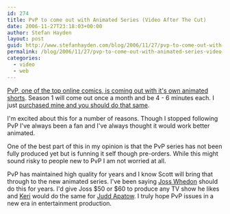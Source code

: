 ```yaml
---
id: 274
title: PvP to come out with Animated Series (Video After The Cut)
date: 2006-11-27T23:18:03+00:00
author: Stefan Hayden
layout: post
guid: http://www.stefanhayden.com/blog/2006/11/27/pvp-to-come-out-with-animated-series-video-after-the-cut/
permalink: /blog/2006/11/27/pvp-to-come-out-with-animated-series-video-after-the-cut/
categories:
  - video
  - web
---
```

<p><a href="http://secure.blindferret.com/PvP/">PvP, one of the top online comics, is coming out with it's own animated shorts</a>. Season 1 will come out once a month and be 4 - 6 minutes each. I just <a href="https://secure.blindferret.com/PvP/signup.php">purchased mine and you should do that same</a>.</p>
<p>I'm excited about this for a number of reasons. Though I stopped following PvP I've always been a fan and I've always thought it would work better animated.</p>
<p>One of the best part of this in my opinion is that the PvP series has not been fully produced yet but is funning it self though pre-orders. While this might sound risky to people new to PvP I am not worried at all.</p>
<p>PvP has maintained high quality for years and I know Scott will bring that through to the new animated series. I've been saying <a href="http://www.imdb.com/name/nm0923736/">Joss Whedon</a> should do this for years. I'd give Joss $50 or $60 to produce any TV show he likes and <a href="http://www.yalit.com">Keri</a> would do the same for <a href="http://www.imdb.com/name/nm0031976/">Judd Apatow</a>. I truly hope PvP issues in a new era in entertainment production.</p>
<!--more-->
<p><object width="425" height="350"><br />
<param name="movie" value="https://www.youtube.com/v/YceMsNXYmaw"></param>
<param name="wmode" value="transparent"></param><embed src="https://www.youtube.com/v/YceMsNXYmaw" type="application/x-shockwave-flash" wmode="transparent" width="425" height="350"></embed></object>
</p>
